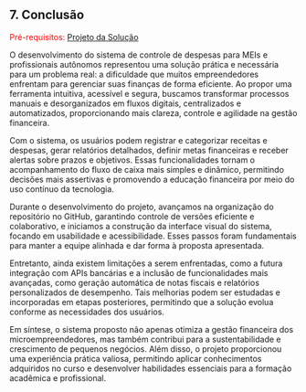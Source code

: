 
## 7. Conclusão

<span style="color:red">Pré-requisitos: <a href="6-Interface-Sistema-SG.md"> Projeto da Solução</a></span>

O desenvolvimento do sistema de controle de despesas para MEIs e profissionais autônomos representou uma solução prática e necessária para um problema real: a dificuldade que muitos empreendedores enfrentam para gerenciar suas finanças de forma eficiente. Ao propor uma ferramenta intuitiva, acessível e segura, buscamos transformar processos manuais e desorganizados em fluxos digitais, centralizados e automatizados, proporcionando mais clareza, controle e agilidade na gestão financeira.

Com o sistema, os usuários podem registrar e categorizar receitas e despesas, gerar relatórios detalhados, definir metas financeiras e receber alertas sobre prazos e objetivos. Essas funcionalidades tornam o acompanhamento do fluxo de caixa mais simples e dinâmico, permitindo decisões mais assertivas e promovendo a educação financeira por meio do uso contínuo da tecnologia.

Durante o desenvolvimento do projeto, avançamos na organização do repositório no GitHub, garantindo controle de versões eficiente e colaborativo, e iniciamos a construção da interface visual do sistema, focando em usabilidade e acessibilidade. Esses passos foram fundamentais para manter a equipe alinhada e dar forma à proposta apresentada.

Entretanto, ainda existem limitações a serem enfrentadas, como a futura integração com APIs bancárias e a inclusão de funcionalidades mais avançadas, como geração automática de notas fiscais e relatórios personalizados de desempenho. Tais melhorias podem ser estudadas e incorporadas em etapas posteriores, permitindo que a solução evolua conforme as necessidades dos usuários.

Em síntese, o sistema proposto não apenas otimiza a gestão financeira dos microempreendedores, mas também contribui para a sustentabilidade e crescimento de pequenos negócios. Além disso, o projeto proporcionou uma experiência prática valiosa, permitindo aplicar conhecimentos adquiridos no curso e desenvolver habilidades essenciais para a formação acadêmica e profissional.
